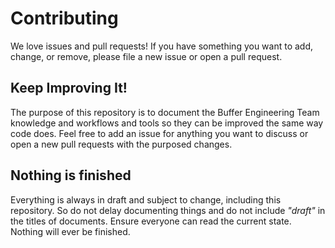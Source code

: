# Contributing

We love issues and pull requests! If you have something you want to add, change, or remove, please file a new issue or open a pull request.

## Keep Improving It!

The purpose of this repository is to document the Buffer Engineering Team knowledge and workflows and tools so they can be improved the same way code does. Feel free to add an issue for anything you want to discuss or open a new pull requests with the purposed changes.

## Nothing is finished

Everything is always in draft and subject to change, including this repository. So do not delay documenting things and do not include _"draft"_ in the titles of documents. Ensure everyone can read the current state. Nothing will ever be finished.
